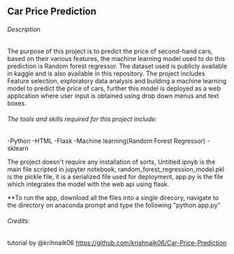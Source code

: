 ## Car Price Prediction

###### Description
The purpose of this project is to predict the price of second-hand cars, based on their various features, the machine learning model used to do this prediction is Random forest regressor. The dataset used is publicly available in kaggle and is also available in this repository. The project includes Feature selection, exploratory data analysis and building a machine learning model to predict the price of cars, further this model is deployed as a web application where user input is obtained using drop down menus and text boxes.

###### The tools and skills required for this project include:
-Python
-HTML
-Flask
-Machine learning(Random Forest Regressor)
-sklearn

The project doesn't require any installation of sorts, Untitled.ipnyb is the main file scripted in jupyter notebook, random_forest_regression_model.pkl is the pickle file, it is a serialized file used for deployment, app.py is the file which integrates the model with the web api using flask.

**To run the app, download all the files into a single direcory, navigate to the directory on anaconda prompt and type the following "python app.py"

###### Credits:
tutorial by @krihnaik06
https://github.com/krishnaik06/Car-Price-Prediction
